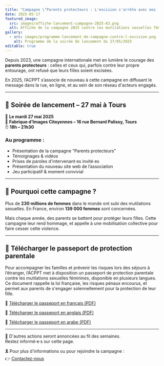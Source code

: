 ```yaml
---
title: "Campagne \"Parents protecteurs : L'excision s'arrête avec moi !\""
date: 2025-05-17
featured_image:
  src: images/affiche-lancement-campagne-2025-A3.png
  alt: Affiche de la campagne 2025 contre les mutilations sexuelles féminines
gallery:
  - src: images/programme-lancement-de-campagne-contre-l-excision.png
    alt: Programme de la soirée de lancement du 27/05/2025
editable: true
---
```

Depuis 2023, une campagne internationale met en lumière le courage des **parents protecteurs** : celles et ceux qui, parfois contre leur propre entourage, ont refusé que leurs filles soient excisées.

En 2025, l’ACPPT s’associe de nouveau à cette campagne en diffusant le message dans la rue, en ligne, et au sein de son réseau d'acteurs engagés.

- - -

## 📍 Soirée de lancement – 27 mai à Tours

📅 **Le mardi 27 mai 2025**\
📍 **Fabrique d’Images Citoyennes – 16 rue Bernard Palissy, Tours**\
⏰ **18h – 21h30**

### Au programme :

* Présentation de la campagne “Parents protecteurs”
* Témoignages & vidéos
* Prises de paroles d'intervenant⋅es invité⋅es
* Présentation du nouveau site web de l’association
* Jeu participatif & moment convivial

- - -

## 👥 Pourquoi cette campagne ?

Plus de **230 millions de femmes** dans le monde ont subi des mutilations sexuelles. En France, environ **139 000 femmes** sont concernées.

Mais chaque année, des parents se battent pour protéger leurs filles. Cette campagne leur rend hommage, et appelle à une mobilisation collective pour faire cesser cette violence.

- - -

## 📄 Télécharger le passeport de protection parentale

Pour accompagner les familles et prévenir les risques lors des séjours à l’étranger, l’ACPPT met à disposition un passeport de protection parentale contre les mutilations sexuelles féminines, disponible en plusieurs langues. Ce document rappelle la loi française, les risques pénaux encourus, et permet aux parents de s'engager solennellement pour la protection de leur fille.

📘 [Télécharger le passeport en français (PDF)](docs/Passeport%20de%20protection%20parentale%20contre%20les%20mutilations%20sexuelles%20féminines%20-%20FR.pdf)

📗 [Télécharger le passeport en anglais (PDF)](docs/Passeport%20de%20protection%20parentale%20contre%20les%20mutilations%20sexuelles%20féminines%20-%20EN.pdf)

📕 [Télécharger le passeport en arabe (PDF)](docs/Passeport%20de%20protection%20parentale%20contre%20les%20mutilations%20sexuelles%20féminines%20-%20AR.pdf)

- - -

📣 D'autres actions seront annoncées au fil des semaines.\
Restez informé·e·s sur cette page.

🎗️ Pour plus d'informations ou pour rejoindre la campagne :\
👉 [Contactez-nous](https://associationcppt.fr/#contact)
